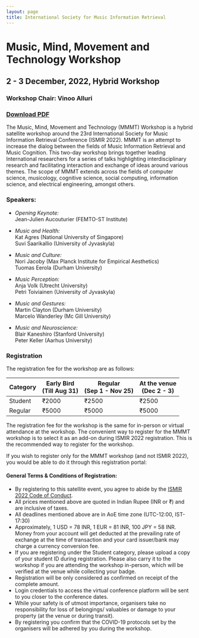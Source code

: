 ```yaml
---
layout: page
title: International Society for Music Information Retrieval
---
```

# Music, Mind, Movement and Technology Workshop
## 2 - 3 December, 2022, Hybrid Workshop
### Workshop Chair: Vinoo Alluri

### [**Download PDF**](../assets/MMMT_poster.pdf)
The Music, Mind, Movement and Technology (MMMT) Workshop is a hybrid satellite workshop around the 23rd International Society for Music Information Retrieval Conference (ISMIR 2022). MMMT is an attempt to increase the dialog between the fields of Music Information Retrieval and Music Cognition. This two-day workshop brings together leading International researchers for a series of talks highlighting interdisciplinary research and facilitating interaction and exchange of ideas around various themes. The scope of MMMT extends across the fields of computer science, musicology, cognitive science, social computing, information science, and electrical engineering, amongst others. 

### Speakers:
- _Opening Keynote:_ <br>
Jean-Julien Aucouturier (FEMTO-ST Institute) 

- _Music and Health:_ <br>
Kat Agres (National University of Singapore)<br>
Suvi Saarikallio (University of Jyvaskyla)

- _Music and Culture:_ <br>
Nori Jacoby (Max Planck Institute for Empirical Aesthetics)<br>
Tuomas Eerola (Durham University)

- _Music Perception:_ <br>
Anja Volk (Utrecht University)<br>
Petri Toiviainen (University of Jyvaskyla)

- _Music and Gestures:_ <br>
Martin Clayton (Durham University)<br>
Marcelo Wanderley (Mc Gill University)

- _Music and Neuroscience:_ <br>
Blair Kaneshiro (Stanford University)<br>
Peter Keller (Aarhus University)<br>

### Registration

The registration fee for the workshop are as follows: 

| Category | Early Bird <br> (Till Aug 31)| Regular <br> (Sep 1 - Nov 25) | At the venue <br> (Dec 2 - 3)| 
| --- | --- | --- | --- |
| Student | ₹2000 | ₹2500 | ₹2500 |
| Regular | ₹5000 | ₹5000 | ₹5000 |

The registration fee for the workshop is the same for in-person or virtual attendance at the workshop. The convenient way to register for the MMMT workshop is to select it as an add-on during ISMIR 2022 registration. This is the recommended way to register for the workshop. 

If you wish to register only for the MMMT workshop (and not ISMIR 2022), you would be able to do it through this registration portal: <Link available soon>

#### General Terms & Conditions of Registration:
- By registering to this satellite event, you agree to abide by the [ISMIR 2022 Code of Conduct](https://ismir2022.ismir.net/codeofconduct).
- All prices mentioned above are quoted in Indian Rupee (INR or ₹) and are inclusive of taxes.
- All deadlines mentioned above are in AoE time zone (UTC-12:00, IST-17:30)
- Approximately, 1 USD = 78 INR, 1 EUR = 81 INR, 100 JPY = 58 INR. Money from your account will get deducted at the prevailing rate of exchange at the time of transaction and your card issuer/bank may charge a currency conversion fee.
- If you are registering under the Student category, please upload a copy of your student ID during registration. Please also carry it to the workshop if you are attending the workshop in-person, which will be verified at the venue while collecting your badge.
- Registration will be only considered as confirmed on receipt of the complete amount.
- Login credentials to access the virtual conference platform will be sent to you closer to the conference dates.
- While your safety is of utmost importance, organisers take no responsibility for loss of belongings/ valuables or damage to your property (at the venue or during transit).
- By registering you confirm that the COVID-19 protocols set by the organisers will be adhered by you during the workshop. 

